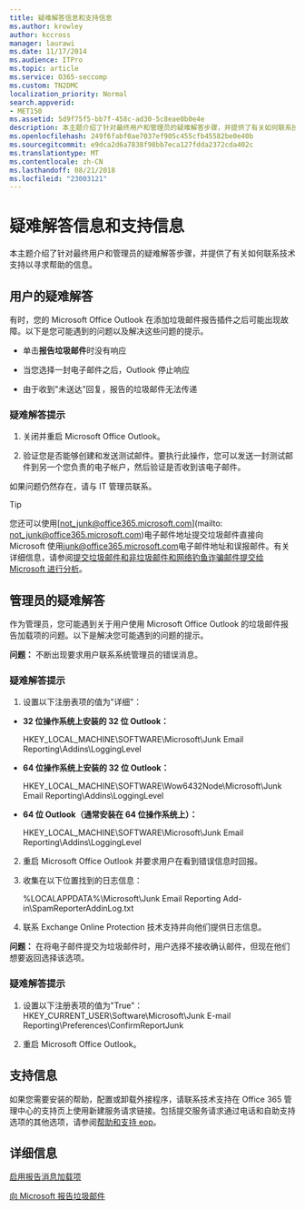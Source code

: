 ```yaml
---
title: 疑难解答信息和支持信息
ms.author: krowley
author: kccross
manager: laurawi
ms.date: 11/17/2014
ms.audience: ITPro
ms.topic: article
ms.service: O365-seccomp
ms.custom: TN2DMC
localization_priority: Normal
search.appverid:
- MET150
ms.assetid: 5d9f75f5-bb7f-458c-ad30-5c8eae0b0e4e
description: 本主题介绍了针对最终用户和管理员的疑难解答步骤，并提供了有关如何联系技术支持以寻求帮助的信息。
ms.openlocfilehash: 249f6fabf0ae7037ef905c455cfb45582be0e40b
ms.sourcegitcommit: e9dca2d6a7838f98bb7eca127fdda2372cda402c
ms.translationtype: MT
ms.contentlocale: zh-CN
ms.lasthandoff: 08/21/2018
ms.locfileid: "23003121"
---
```

# <a name="troubleshooting-and-support-information"></a>疑难解答信息和支持信息

本主题介绍了针对最终用户和管理员的疑难解答步骤，并提供了有关如何联系技术支持以寻求帮助的信息。
  
## <a name="troubleshooting-for-users"></a>用户的疑难解答

有时，您的 Microsoft Office Outlook 在添加垃圾邮件报告插件之后可能出现故障。以下是您可能遇到的问题以及解决这些问题的提示。 
  
- 单击**报告垃圾邮件**时没有响应
    
- 当您选择一封电子邮件之后，Outlook 停止响应
    
- 由于收到"未送达"回复，报告的垃圾邮件无法传递
    
### <a name="troubleshooting-tip"></a>疑难解答提示

1. 关闭并重启 Microsoft Office Outlook。
    
2. 验证您是否能够创建和发送测试邮件。要执行此操作，您可以发送一封测试邮件到另一个您负责的电子帐户，然后验证是否收到该电子邮件。
    
如果问题仍然存在，请与 IT 管理员联系。
  
> [!TIP]
> 您还可以使用[not_junk@office365.microsoft.com](mailto: not_junk@office365.microsoft.com)电子邮件地址提交垃圾邮件直接向 Microsoft 使用[junk@office365.microsoft.com](mailto:junk@office365.microsoft.com)电子邮件地址和误报邮件。有关详细信息，请参阅[提交垃圾邮件和非垃圾邮件和网络钓鱼诈骗邮件提交给 Microsoft 进行分析](submit-spam-non-spam-and-phishing-scam-messages-to-microsoft-for-analysis.md)。 
  
## <a name="troubleshooting-for-administrators"></a>管理员的疑难解答

作为管理员，您可能遇到关于用户使用 Microsoft Office Outlook 的垃圾邮件报告加载项的问题。以下是解决您可能遇到的问题的提示。 
  
 **问题：** 不断出现要求用户联系系统管理员的错误消息。 
  
### <a name="troubleshooting-tip"></a>疑难解答提示

1. 设置以下注册表项的值为"详细"：
    
  - **32 位操作系统上安装的 32 位 Outlook：**
    
    HKEY_LOCAL_MACHINE\SOFTWARE\Microsoft\Junk Email Reporting\Addins\LoggingLevel
    
  - **64 位操作系统上安装的 32 位 Outlook：**
    
    HKEY_LOCAL_MACHINE\SOFTWARE\Wow6432Node\Microsoft\Junk Email Reporting\Addins\LoggingLevel
    
  - **64 位 Outlook（通常安装在 64 位操作系统上）：**
    
    HKEY_LOCAL_MACHINE\SOFTWARE\Microsoft\Junk Email Reporting\Addins\LoggingLevel
    
2. 重启 Microsoft Office Outlook 并要求用户在看到错误信息时回报。
    
3. 收集在以下位置找到的日志信息： 
    
    %LOCALAPPDATA%\Microsoft\Junk Email Reporting Add-in\SpamReporterAddinLog.txt
    
4. 联系 Exchange Online Protection 技术支持并向他们提供日志信息。 
    
 **问题：** 在将电子邮件提交为垃圾邮件时，用户选择不接收确认邮件，但现在他们想要返回选择该选项。 
  
### <a name="troubleshooting-tip"></a>疑难解答提示

1. 设置以下注册表项的值为"True"：HKEY_CURRENT_USER\Software\Microsoft\Junk E-mail Reporting\Preferences\ConfirmReportJunk
    
2. 重启 Microsoft Office Outlook。
    
## <a name="support-information"></a>支持信息

如果您需要安装的帮助，配置或卸载外接程序，请联系技术支持在 Office 365 管理中心的支持页上使用新建服务请求链接。包括提交服务请求通过电话和自助支持选项的其他选项，请参阅[帮助和支持 eop](eop/help-and-support-for-eop.md)。
  
## <a name="for-more-information"></a>详细信息

[启用报告消息加载项](https://support.office.com/article/4250c4bc-6102-420b-9e0a-a95064837676)
  
[向 Microsoft 报告垃圾邮件](report-junk-email-messages-to-microsoft.md)
  

